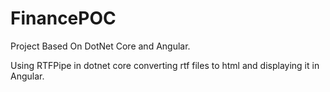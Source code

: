 # FinancePOC

Project Based On DotNet Core and Angular.

Using RTFPipe in dotnet core converting rtf files to html and displaying it in Angular.
